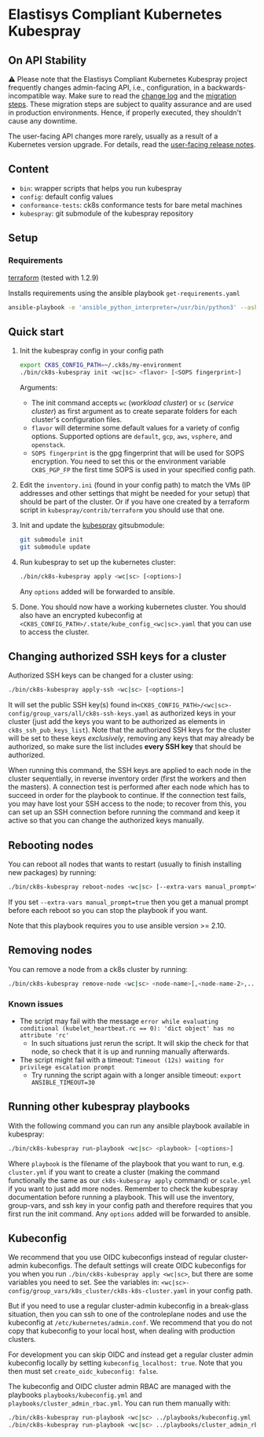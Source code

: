 # Elastisys Compliant Kubernetes Kubespray

## On API Stability

⚠️  Please note that the Elastisys Compliant Kubernetes Kubespray project frequently changes admin-facing API, i.e., configuration, in a backwards-incompatible way. Make sure to read the [change log](CHANGELOG.md) and the [migration steps](/migration). These migration steps are subject to quality assurance and are used in production environments. Hence, if properly executed, they shouldn't cause any downtime.

The user-facing API changes more rarely, usually as a result of a Kubernetes version upgrade. For details, read the [user-facing release notes](https://elastisys.io/compliantkubernetes/release-notes/#compliant-kubernetes-kubespray).

## Content

- `bin`: wrapper scripts that helps you run kubespray
- `config`: default config values
- `conformance-tests`: ck8s conformance tests for bare metal machines
- `kubespray`: git submodule of the kubespray repository

## Setup

### Requirements

[terraform](https://github.com/hashicorp/terraform/releases) (tested with 1.2.9)

Installs requirements using the ansible playbook `get-requirements.yaml`

```bash
ansible-playbook -e 'ansible_python_interpreter=/usr/bin/python3' --ask-become-pass --connection local --inventory 127.0.0.1, get-requirements.yaml
```

## Quick start

1. Init the kubespray config in your config path

    ```bash
    export CK8S_CONFIG_PATH=~/.ck8s/my-environment
    ./bin/ck8s-kubespray init <wc|sc> <flavor> [<SOPS fingerprint>]
    ```

    Arguments:
    - The init command accepts `wc` (_workload cluster_) or `sc` (_service cluster_) as first argument as to create separate folders for each cluster's configuration files.
    - `flavor` will determine some default values for a variety of config options.
      Supported options are `default`, `gcp`, `aws`, `vsphere`, and `openstack`.
    - `SOPS fingerprint` is the gpg fingerprint that will be used for SOPS encryption.
      You need to set this or the environment variable `CK8S_PGP_FP` the first time SOPS is used in your specified config path.

1. Edit the `inventory.ini` (found in your config path) to match the VMs (IP addresses and other settings that might be needed for your setup) that should be part of the cluster.
    Or if you have one created by a terraform script in `kubespray/contrib/terraform` you should use that one.

1. Init and update the [kubespray](https://github.com/kubernetes-sigs/kubespray) gitsubmodule:

    ```bash
    git submodule init
    git submodule update
    ```

1. Run kubespray to set up the kubernetes cluster:

    ```bash
    ./bin/ck8s-kubespray apply <wc|sc> [<options>]
    ```

    Any `options` added will be forwarded to ansible.

1. Done.
    You should now have a working kubernetes cluster.
    You should also have an encrypted kubeconfig at `<CK8S_CONFIG_PATH>/.state/kube_config_<wc|sc>.yaml` that you can use to access the cluster.

## Changing authorized SSH keys for a cluster

Authorized SSH keys can be changed for a cluster using:

```bash
./bin/ck8s-kubespray apply-ssh <wc|sc> [<options>]
```

It will set the public SSH key(s) found in`<CK8S_CONFIG_PATH>/<wc|sc>-config/group_vars/all/ck8s-ssh-keys.yaml` as authorized keys in your cluster (just add the keys you want to be authorized as elements in `ck8s_ssh_pub_keys_list`).
Note that the authorized SSH keys for the cluster will be set to these keys _exclusively_, removing any keys that may already be authorized, so make sure the list includes **every SSH key** that should be authorized.

When running this command, the SSH keys are applied to each node in the cluster sequentially, in reverse inventory order (first the workers and then the masters).
A connection test is performed after each node which has to succeed in order for the playbook to continue.
If the connection test fails, you may have lost your SSH access to the node; to recover from this, you can set up an SSH connection before running the command and keep it active so that you can change the authorized keys manually.

## Rebooting nodes

You can reboot all nodes that wants to restart (usually to finish installing new packages) by running:

```bash
./bin/ck8s-kubespray reboot-nodes <wc|sc> [--extra-vars manual_prompt=true] [<options>]
```

If you set `--extra-vars manual_prompt=true` then you get a manual prompt before each reboot so you can stop the playbook if you want.

Note that this playbook requires you to use ansible version >= 2.10.

## Removing nodes

You can remove a node from a ck8s cluster by running:

```bash
./bin/ck8s-kubespray remove-node <wc|sc> <node-name>[,<node-name-2>,...] [<options>]
```

### Known issues

- The script may fail with the message `error while evaluating conditional (kubelet_heartbeat.rc == 0): 'dict object' has no attribute 'rc'`
    - In such situations just rerun the script. It will skip the check for that node, so check that it is up and running manually afterwards.
- The script might fail with a timeout: `Timeout (12s) waiting for privilege escalation prompt`
    - Try running the script again with a longer ansible timeout: `export ANSIBLE_TIMEOUT=30`

## Running other kubespray playbooks

With the following command you can run any ansible playbook available in kubespray:

```bash
./bin/ck8s-kubespray run-playbook <wc|sc> <playbook> [<options>]
```

Where `playbook` is the filename of the playbook that you want to run, e.g. `cluster.yml` if you want to create a cluster (making the command functionally the same as our `ck8s-kubespray apply` command) or `scale.yml` if you want to just add more nodes. Remember to check the kubespray documentation before running a playbook.
This will use the inventory, group-vars, and ssh key in your config path and therefore requires that you first run the init command. Any `options` added will be forwarded to ansible.

## Kubeconfig

We recommend that you use OIDC kubeconfigs instead of regular cluster-admin kubeconfigs. The default settings will create OIDC kubeconfigs for you when you run `./bin/ck8s-kubespray apply <wc|sc>`, but there are some variables you need to set. See the variables in: `<wc|sc>-config/group_vars/k8s_cluster/ck8s-k8s-cluster.yaml` in your config path.

But if you need to use a regular cluster-admin kubeconfig in a break-glass situation, then you can ssh to one of the controleplane nodes and use the kubeconfig at `/etc/kubernetes/admin.conf`. We recommend that you do not copy that kubeconfig to your local host, when dealing with production clusters.

For development you can skip OIDC and instead get a regular cluster admin kubeconfig locally by setting `kubeconfig_localhost: true`. Note that you then must set `create_oidc_kubeconfig: false`.

The kubeconfig and OIDC cluster admin RBAC are managed with the playbooks `playbooks/kubeconfig.yml` and `playbooks/cluster_admin_rbac.yml`. You can run them manually with:

```bash
./bin/ck8s-kubespray run-playbook <wc|sc> ../playbooks/kubeconfig.yml -b
./bin/ck8s-kubespray run-playbook <wc|sc> ../playbooks/cluster_admin_rbac.yml -b
```
